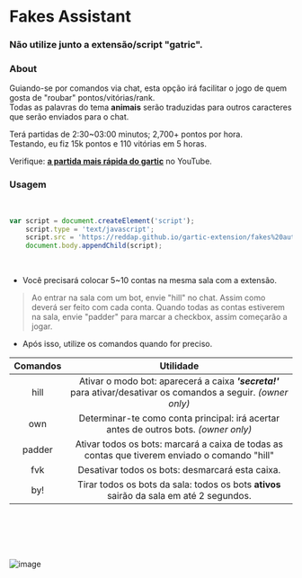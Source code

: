 # Fakes Assistant
### Não utilize junto a extensão/script "gatric".
### About
Guiando-se por comandos via chat, esta opção irá facilitar o jogo de quem gosta de "roubar" pontos/vitórias/rank.<br>
Todas as palavras do tema **animais** serão traduzidas para outros caracteres que serão enviados para o chat.<br>

Terá partidas de 2:30~03:00 minutos; 2,700+ pontos por hora.<br>
Testando, eu fiz 15k pontos e 110 vitórias em 5 horas.
<br>

Verifique: **[a partida mais rápida do gartic](https://youtu.be/lgA8M7iCRqQ)** no YouTube.


### Usagem

<br>

```js
var script = document.createElement('script');
    script.type = 'text/javascript';
    script.src = 'https://reddap.github.io/gartic-extension/fakes%20auto-play/temptrash.js';
    document.body.appendChild(script);
```

<br>

- Você precisará colocar 5~10 contas na mesma sala com a extensão.

> Ao entrar na sala com um bot, envie "hill" no chat. Assim como deverá ser feito com cada conta.
Quando todas as contas estiverem na sala, envie "padder" para marcar a checkbox, assim começarão a jogar.

- Após isso, utilize os comandos quando for preciso.



| Comandos | Utilidade |
| :---: | :---: |
| hill | Ativar o modo bot: aparecerá a caixa ***'secreta!'*** para ativar/desativar os comandos a seguir. _(owner only)_ |
| own | Determinar-te como conta principal: irá acertar antes de outros bots. _(owner only)_|
| padder| Ativar todos os bots: marcará a caixa de todas as contas que tiverem enviado o comando "hill" |
| fvk| Desativar todos os bots: desmarcará esta caixa. |
| by!| Tirar todos os bots da sala: todos os bots **ativos** sairão da sala em até 2 segundos. |
<br>



<br>
<br>
<br>

![image](https://user-images.githubusercontent.com/70059776/146672801-c1766d3f-a458-4973-b04f-7ce7d73c9f07.png)

